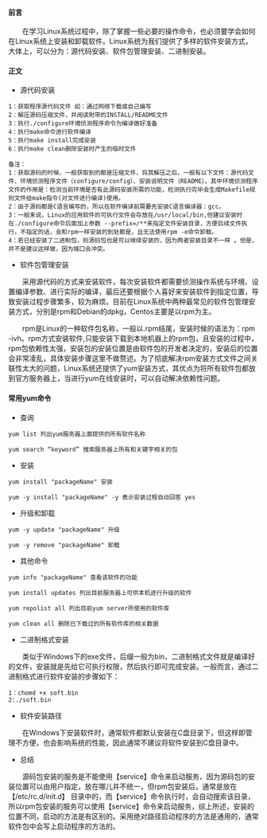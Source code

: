 #### 前言
&emsp;&emsp;在学习Linux系统过程中，除了掌握一些必要的操作命令，也必须要学会如何在Linux系统上安装和卸载软件。Linux系统为我们提供了多样的软件安装方式，大体上，可以分为：源代码安装、软件包管理安装、二进制安装。

#### 正文
- 源代码安装

```
1：获取程序源代码文件 如：通过网络下载或自己编写
2：解压源码压缩文件，并阅读附带的INSTALL/README文件    
3：执行./configure环境侦测程序命令为编译做好准备
4：执行make命令进行软件编译
5：执行make install完成安装
6：执行make clean删除安装时产生的临时文件

备注：
1：获取源码的时候，一般获取到的都是压缩文件，将其解压之后，一般有以下文件：源代码文件、环境侦测程序文件（configure/config）、安装说明文件（README）。其中环境侦测程序文件的作用是：检测当前环境是否有此源码安装所需的功能，检测执行完毕会生成Makefile规则文件给make指令(对文件进行编译)使用。
2：由于源码都是C语言编写的，所以在软件编译前需要先安装C语言编译器：gcc。
3：一般来说，Linux的应用软件的可执行文件会存放在/usr/local/bin,但建议安装时在./configure命令后面加上参数 --prefix=/**来指定文件安装目录，方便后续文件执行，不指定的话，会和rpm一样安装的到处都是，且无法使用rpm -e命令卸载。
4：若已经安装了二进制包，则源码包也是可以继续安装的，因为两者安装目录不一样 。但是，并不是建议这样做，因为端口会冲突。
```
- 软件包管理安装

&emsp;&emsp;采用源代码的方式来安装软件，每次安装软件都需要侦测操作系统与环境、设置编译参数、进行实际的编译，最后还要根据个人喜好来安装软件到指定位置，导致安装过程步骤繁多，较为麻烦。目前在Linux系统中两种最常见的软件包管理安装方式，分别是rpm和Debian的dpkg，Centos主要是以rpm为主。
 
&emsp;&emsp;rpm是Linux的一种软件包名称，一般以.rpm结尾，安装时候的语法为：rpm -ivh。rpm方式安装软件,只能安装下载到本地机器上的rpm包，且安装的过程中，rpm包依赖性太强，安装包的安装位置是由软件包的开发者决定的，安装后的位置会非常凌乱，具体安装步骤这里不做赘述。为了彻底解决rpm安装方式文件之间关联性太大的问题，Linux系统还提供了yum安装方式，其优点为将所有软件包都放到官方服务器上，当进行yum在线安装时，可以自动解决依赖性问题。

#### 常用yum命令
- 查询

```
yum list 列出yum服务器上面提供的所有软件名称

yum search “keyword” 搜索服务器上所有和关键字相关的包
```
- 安装

```
yum install "packageName" 安装

yum -y install "packageName" -y 表示安装过程自动回答 yes
```
- 升级和卸载

```
yum -y update "packageName" 升级

yum -y remove "packageName" 卸载
```
- 其他命令

```
yum info "packageName" 查看该软件的功能

yum install updates 列出目前服务器上可供本机进行升级的软件

yum repolist all 列出目前yum server所使用的软件库

yum clean all 删除已下载过的所有软件库的相关数据
```
- 二进制格式安装

&emsp;&emsp;类似于Windows下的exe文件，后缀一般为bin，二进制格式文件就是编译好的文件，安装就是先给它可执行权限，然后执行即可完成安装。一般而言，通过二进制格式进行软件安装的步骤如下：
```
1：chomd +x soft.bin
2:./soft.bin
```
- 软件安装路径

&emsp;&emsp;在Windows下安装软件时，通常软件都默认安装在C盘目录下，但这样即管理不方便，也会影响系统的性能，因此通常不建议将软件安装到C盘目录中。

- 总结

&emsp;&emsp;源码包安装的服务是不能使用【service】命令来启动服务，因为源码包的安装位置可以由用户指定，放在哪儿并不统一，但rpm包安装后，通常是放在【/etc/rc.d/init.d】 目录中的，而【service】命令执行时，会自动搜索该目录，所以rpm包安装的服务可以使用【service】命令来启动服务，综上所述，安装的位置不同，启动的方法是有区别的。采用绝对路径启动程序的方法是通用的，通常软件包中会写上启动程序的方法的。

